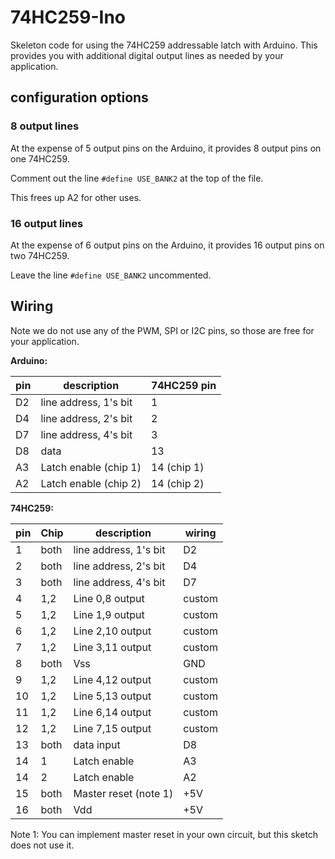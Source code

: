 # 74HC259-Ino

Skeleton code for using the 74HC259 addressable latch with Arduino. This provides you with additional digital output lines as needed by your application.

## configuration options

### 8 output lines

At the expense of 5 output pins on the Arduino, it provides 8 output pins on one 74HC259.

Comment out the line `#define USE_BANK2` at the top of the file.

This frees up A2 for other uses.

### 16 output lines

At the expense of 6 output pins on the Arduino, it provides 16 output pins on two 74HC259.

Leave the line `#define USE_BANK2` uncommented.

## Wiring

Note we do not use any of the PWM, SPI or I2C pins, so those are free for your application.

**Arduino:**

| pin | description           | 74HC259 pin |
|-----|-----------------------|-------------|
| D2  | line address, 1's bit | 1           |
| D4  | line address, 2's bit | 2           |
| D7  | line address, 4's bit | 3           |
| D8  | data                  | 13          |
| A3  | Latch enable (chip 1) | 14 (chip 1) |
| A2  | Latch enable (chip 2) | 14 (chip 2) |

**74HC259:**

| pin | Chip | description            | wiring |
|-----|------|------------------------|--------|
| 1   | both | line address, 1's bit  | D2     |
| 2   | both | line address, 2's bit  | D4     |
| 3   | both | line address, 4's bit  | D7     |
| 4   | 1,2  | Line 0,8 output        | custom |
| 5   | 1,2  | Line 1,9 output        | custom |
| 6   | 1,2  | Line 2,10 output       | custom |
| 7   | 1,2  | Line 3,11 output       | custom |
| 8   | both | Vss                    | GND    |
| 9   | 1,2  | Line 4,12 output       | custom |
| 10  | 1,2  | Line 5,13 output       | custom |
| 11  | 1,2  | Line 6,14 output       | custom |
| 12  | 1,2  | Line 7,15 output       | custom |
| 13  | both | data input             | D8     |
| 14  | 1    | Latch enable           | A3     |
| 14  | 2    | Latch enable           | A2     |
| 15  | both | Master reset (note 1)  | +5V    |
| 16  | both | Vdd                    | +5V    |

Note 1: You can implement master reset in your own circuit, but this sketch does not use it.
